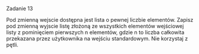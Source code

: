 Zadanie 13

Pod zmienną wejscie dostępna jest lista o pewnej liczbie elementów. Zapisz pod zmienną wyjscie listę złożoną ze wszystkich elementów wejściowej listy z pominięciem pierwszych n elementów, gdzie n to liczba całkowita przekazana przez użytkownika na wejściu standardowym. Nie korzystaj z pętli.
